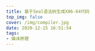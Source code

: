 ```yaml
---
title: 基于Seal语法树生成X86-64代码
top_img: false
cover: /img/compiler.jpg
date: 2020-12-15 16:51:54
tags:
- 编译原理
---
```

